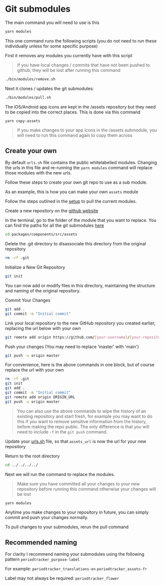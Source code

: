 # Git submodules

The main command you will need to use is this

```bash
yarn modules
```

This one command runs the following scripts (you do not need to run these individually unless for some specific purpose)

First it removes any modules you currently have with this script

> If you have local changes / commits that have not been pushed to github, they will be lost after running this command

```bash
./bin/modules/remove.sh
```

Next it clones / updates the git submodules:

```bash
./bin/modules/pull.sh
```

The iOS/Android app icons are kept in the /assets repository but they need to be copied into the correct places. This is done via this command

```bash
yarn copy-assets
```

> If you make changes to your app icons in the /assets submodule, you will need to run this command again to copy them across

## Create your own

By default `urls.sh` file contains the public whitelabelled modules. Changing the urls in this file and re-running the `yarn modules` command will replace those modules with the new urls.

Follow these steps to create your own git repo to use as a sub module.

As an example, this is how you can make your own `assets` module

Follow the steps outlined in the [setup](./setup.md#modules) to pull the current modules.

Create a new repository on the [github website](https://github.com/new)

In the terminal, go to the folder of the module that you want to replace. You can find the paths for all the git submodules [here](../bin//modules/paths.sh)

```bash
cd packages/components/src/assets
```

Delete the .git directory to disassociate this directory from the original repository

```bash
rm -rf .git
```

Initialize a New Git Repository

```bash
git init
```

You can now add or modify files in this directory, maintaining the structure and naming of the original repository.

Commit Your Changes

```bash
git add .
git commit -m "Initial commit"
```

Link your local repository to the new GitHub repository you created earlier, replacing the url below with your own

```bash
git remote add origin https://github.com/[your-username]/[your-repository].git
```

Push your changes
(You may need to replace 'master' with 'main')

```bash
git push -u origin master
```

For convenience, here is the above commands in one block, but of course replace the url with your own

```bash
rm -rf .git
git init
git add .
git commit -m "Initial commit"
git remote add origin ORIGIN_URL
git push -u origin master
```

> You can also use the above commands to wipe the history of an existing repository and start fresh, for example you may want to do this if you want to remove sensitive information from the history, before making the repo public. The only difference is that you will need to include `-f` in the `git push` command.

Update your [urls.sh](../bin//modules/urls.sh) file, so that `assets_url` is now the url for your new repository

Return to the root directory

```bash
cd ../../../../
```

Next we will run the command to replace the modules.

> Make sure you have committed all your changes to your new repository before running this command otherwise your changes will be lost

```bash
yarn modules
```

Anytime you make changes to your repository in future, you can simply commit and push your changes normally.

To pull changes to your submodules, rerun the pull command

## Recommended naming

For clarity I recommend naming your submodules using the following pattern
`periodtracker_purpose-label`

For example:
`periodtracker_translations-en`
`periodtracker_assets-fr`

Label may not always be required:
`periodtracker_flower`
